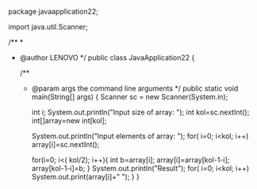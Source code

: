 package javaapplication22;

import java.util.Scanner;

/**
 *
 * @author LENOVO
 */
public class JavaApplication22 {

    /**
     * @param args the command line arguments
     */
    public static void main(String[] args) {
          Scanner sc = new Scanner(System.in);
         
        int i;
        System.out.println("Input size of array: ");
        int kol=sc.nextInt();
        int[]array=new int[kol];
       
        System.out.println("Input elements of array: ");
        for( i=0; i<kol; i++)
           array[i]=sc.nextInt();
        
      
        for(i=0; i<( kol/2); i++){
            int b=array[i];
            array[i]=array[kol-1-i];
            array[kol-1-i]=b;
    }
    System.out.println("Result");
        for( i=0; i<kol; i++)
            System.out.print(array[i]+" ");
}
}
